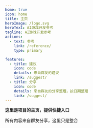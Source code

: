 ```yaml
---
home: true
icon: home
title: 主页
heroImage: /logo.svg
heroText: AI游戏开发参考
tagline: AI游戏开发参考
actions:
  - text: 参考
    link: /reference/
    type: primary

features:
  - title: 建议
    icon: code
    details: 来自群友的建议
    link: /suggest/
  - title: 分享
    icon: code
    details: 来自群友的分享整理，按日期整理
    link: /suggest/
---
```


**这里是项目的主页，提供快捷入口**

所有内容来自群友分享，这里只是整合
